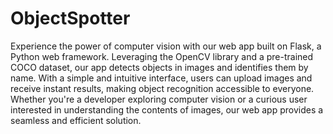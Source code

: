 # ObjectSpotter
Experience the power of computer vision with our web app built on Flask, a Python web framework. Leveraging the OpenCV library and a pre-trained COCO dataset, our app detects objects in images and identifies them by name. With a simple and intuitive interface, users can upload images and receive instant results, making object recognition accessible to everyone. Whether you're a developer exploring computer vision or a curious user interested in understanding the contents of images, our web app provides a seamless and efficient solution.
